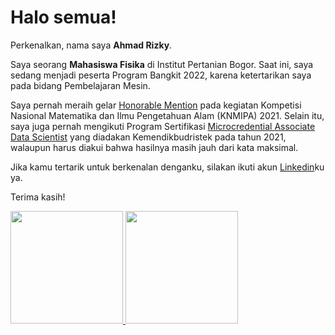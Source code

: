 # Halo semua! 

Perkenalkan, nama saya **Ahmad Rizky**.

Saya seorang **Mahasiswa Fisika** di Institut Pertanian Bogor. Saat ini, saya sedang menjadi peserta Program Bangkit 2022, karena ketertarikan saya pada bidang Pembelajaran Mesin.

Saya pernah meraih gelar [Honorable Mention](https://drive.google.com/file/d/1PpgIUSVuKYuFPvse1weFGS1VCi5n8oIo/view?usp=sharing) pada kegiatan Kompetisi Nasional Matematika dan Ilmu Pengetahuan Alam (KNMIPA) 2021. Selain itu, saya juga pernah mengikuti Program Sertifikasi [Microcredential Associate Data Scientist](https://drive.google.com/file/d/1g1V7wpu8w_YRYIlDTqmNpCZCc7d25Z4w/view?usp=sharing) yang diadakan Kemendikbudristek pada tahun 2021, walaupun harus diakui bahwa hasilnya masih jauh dari kata maksimal.

Jika kamu tertarik untuk berkenalan denganku, silakan ikuti akun [Linkedin](https://www.linkedin.com/in/ahmdxrzky/)ku ya.

Terima kasih!

<p align="left">
<a href="https://github.com/gilangadhan">
  <img height="180em" src="https://github-readme-stats-eight-theta.vercel.app/api?username=ahmdxrzky&show_icons=true&theme=algolia&include_all_commits=true&count_private=true"/>
  <img height="180em" src="https://github-readme-stats-eight-theta.vercel.app/api/top-langs/?username=ahmdxrzky&layout=compact&langs_count=8&theme=algolia"/>
</a>
</p>
